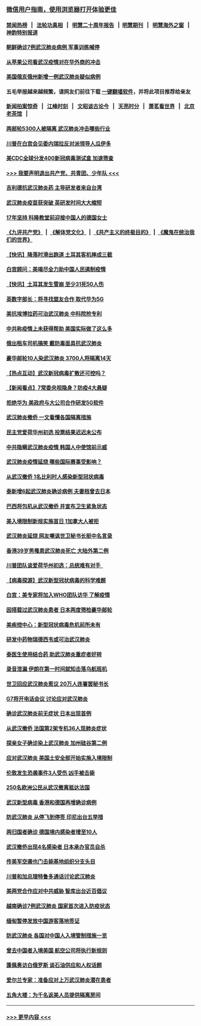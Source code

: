 ### [微信用户指南，使用浏览器打开体验更佳](https://github.com/gfw-breaker/banned-news1/blob/master/indexes/wechat-guide.md?t=0)
#### [禁闻热榜](热点新闻.md?t=0)  &nbsp;&nbsp;|&nbsp;&nbsp; [法轮功真相](https://github.com/gfw-breaker/truth/blob/master/README.md?t=0) &nbsp;&nbsp;|&nbsp;&nbsp; [明慧二十周年报告](https://github.com/gfw-breaker/mh-reports/blob/master/README.md?t=0) &nbsp;&nbsp;|&nbsp;&nbsp;[明慧期刊](https://github.com/gfw-breaker/mh-qikan) &nbsp;&nbsp;|&nbsp;&nbsp; [明慧海外之窗](https://github.com/gfw-breaker/mh-news/blob/master/README.md?t=0) &nbsp;&nbsp;|&nbsp;&nbsp; [神韵特别报道](https://github.com/gfw-breaker/mh-news/blob/master/shenyun.md?t=0)
#### [朝鲜确诊7例武汉肺炎病例 军事训练喊停](../pages/nsc418/n11847795.md?t=02061255) 
#### [从苹果公司看武汉疫情对在华外商的冲击](../pages/nsc418/n11847586.md?t=02061255) 
#### [美国俄亥俄州新增一例武汉肺炎疑似病例](../pages/nsc418/n11847714.md?t=02061255) 
#### 五毛举报越来越频繁，请网友们前往下载 [一键翻墙软件](https://github.com/gfw-breaker/ssr-accounts)，并将此项目推荐给亲友
#### [新闻拍案惊奇](https://github.com/gfw-breaker/banned-news1/blob/master/pages/link4.md) &nbsp;&nbsp;|&nbsp;&nbsp; [江峰时刻](https://github.com/gfw-breaker/banned-news1/blob/master/pages/link4.md) &nbsp;&nbsp;|&nbsp;&nbsp; [文昭谈古论今](https://github.com/gfw-breaker/banned-news1/blob/master/pages/link4.md) &nbsp;&nbsp;|&nbsp;&nbsp; [天亮时分](https://github.com/gfw-breaker/banned-news1/blob/master/pages/link4.md) &nbsp;&nbsp;|&nbsp;&nbsp; [萧茗看世界](https://github.com/gfw-breaker/banned-news1/blob/master/pages/link4.md) &nbsp;&nbsp;|&nbsp;&nbsp; [北京老茶馆](https://github.com/gfw-breaker/banned-news1/blob/master/pages/link4.md) &nbsp;&nbsp;|&nbsp;&nbsp; 
#### [两邮轮5300人被隔离 武汉肺炎冲击哪些行业](../pages/nsc418/n11847456.md?t=02061255) 
#### [川普在白宫会见委内瑞拉反对派领导人瓜伊多](../pages/nsc418/n11847391.md?t=02061255) 
#### [美CDC全球分发400新冠病毒测试盒 加速筛查](../pages/nsc418/n11847260.md?t=02061255) 
#### [>>> 我要声明退出共产党、共青团、少年队 <<<](https://github.com/begood0513/goodnews/blob/master/quit/letter.md) 
#### [吉利德抗武汉肺炎药 主导研发者来自台湾](../pages/nsc418/n11847064.md?t=02061255) 
#### [武汉肺炎疫苗获突破 英研发时间大大缩短](../pages/nsc418/n11846915.md?t=02061255) 
#### [17年坚持 科隆教堂前迎接中国人的德国女士](../pages/nsc418/n11846781.md?t=02061255) 
#### [《九评共产党》](https://github.com/begood0513/9ping.md/blob/master/README.md) &nbsp;|&nbsp; [《解体党文化》](../../../../jtdwh.md/blob/master/README.md)  &nbsp;|&nbsp; [《共产主义的终极目的》](../../../../gczydzjmd.md/blob/master/README.md) &nbsp;|&nbsp; [《魔鬼在统治我们的世界》](../../../../mgztzwmdsj.md/blob/master/README.md) 
#### [【快讯】降落时滑出跑道 土耳其客机摔成三截](../pages/nsc418/n11847021.md?t=02061255) 
#### [白宫顾问：美竭尽全力助中国人民遏制疫情](../pages/nsc418/n11846756.md?t=02061255) 
#### [【快讯】土耳其发生雪崩 至少31死50人伤](../pages/nsc418/n11846680.md?t=02061255) 
#### [英数字部长：将寻找盟友合作 取代华为5G](../pages/nsc418/n11846485.md?t=02061255) 
#### [美抗埃博拉药可治武汉肺炎 中科院抢专利](../pages/nsc418/n11846409.md?t=02061255) 
#### [中共称疫情上未获得帮助 美国实际做了这么多](../pages/nsc418/n11846008.md?t=02061255) 
#### [俄出租车司机搞笑 戴防毒面具抗武汉肺炎](../pages/nsc418/n11845703.md?t=02061255) 
#### [豪华邮轮10人染武汉肺炎 3700人将隔离14天](../pages/nsc418/n11845543.md?t=02061255) 
#### [【热点互动】武汉新冠病毒扩散还可控吗？](../pages/nsc418/n11844750.md?t=02061255) 
#### [【新闻看点】7常委央视隐身？防疫4大悬疑](../pages/nsc418/n11844611.md?t=02061255) 
#### [拒绝华为 美政府与大公司合作研发5G软件](../pages/nsc418/n11844625.md?t=02061255) 
#### [武汉肺炎撤侨 一文看懂各国隔离措施](../pages/nsc418/n11844216.md?t=02061255) 
#### [民主党爱荷华州初选 投票结果迟迟未公布](../pages/nsc418/n11844207.md?t=02061255) 
#### [中共隐瞒武汉肺炎疫情 韩国人中使馆前示威](../pages/nsc418/n11844084.md?t=02061255) 
#### [武汉肺炎疫情延烧 哪些国际赛事受影响？](../pages/nsc418/n11843958.md?t=02061255) 
#### [从武汉撤侨 1名比利时人感染新型冠状病毒](../pages/nsc418/n11843977.md?t=02061255) 
#### [泰新增6起武汉肺炎确诊病例 夫妻档曾去日本](../pages/nsc418/n11843900.md?t=02061255) 
#### [巴西将包机从武汉撤侨 并宣布卫生紧急状态](../pages/nsc418/n11843418.md?t=02061255) 
#### [美入境限制新规实施首日 1加拿大人被拒](../pages/nsc418/n11843058.md?t=02061255) 
#### [武汉肺炎延烧 网友嘲讽世卫秘书长挺中名言录](../pages/nsc418/n11843056.md?t=02061255) 
#### [香港39岁男罹患武汉肺炎死亡 大陆外第二例](../pages/nsc418/n11843026.md?t=02061255) 
#### [川普团队谈爱荷华州初选：总统难有对手  ](../pages/nsc418/n11842867.md?t=02061255) 
#### [【病毒探源】武汉新型冠状病毒的科学难题](../pages/nsc418/n11842176.md?t=02061255) 
#### [白宫：美专家将加入WHO团队访华 了解疫情](../pages/nsc418/n11842198.md?t=02061255) 
#### [因搭载过武汉肺炎患者 日本两度筛检豪华邮轮](../pages/nsc418/n11842447.md?t=02061255) 
#### [美疾控中心：新型冠状病毒危机前所未有](../pages/nsc418/n11842406.md?t=02061255) 
#### [研发中药物瑞德西韦或可治武汉肺炎](../pages/nsc418/n11842100.md?t=02061255) 
#### [泰医生使用结合药 助武汉肺炎重症者好转](../pages/nsc418/n11842096.md?t=02061255) 
#### [录音泄漏 伊朗在第一时间就知击落乌航班机](../pages/nsc418/n11842002.md?t=02061255) 
#### [世卫回应武汉肺炎惹议 20万人连署罢秘书长](../pages/nsc418/n11841664.md?t=02061255) 
#### [G7将开电话会议 讨论应对武汉肺炎](../pages/nsc418/n11841658.md?t=02061255) 
#### [确诊武汉肺炎前无症状 日本出现首例](../pages/nsc418/n11841567.md?t=02061255) 
#### [从武汉撤侨 法国第2架专机36人现肺炎症状](../pages/nsc418/n11841382.md?t=02061255) 
#### [探亲女子确诊染上武汉肺炎 加州硅谷第二例](../pages/nsc418/n11839784.md?t=02061255) 
#### [应对武汉肺炎 美国土安全部开始实施入境限制](../pages/nsc418/n11839729.md?t=02061255) 
#### [伦敦发生恐袭事件3人受伤 凶手被击毙](../pages/nsc418/n11839442.md?t=02061255) 
#### [250名欧洲公民从武汉撤离抵达法国](../pages/nsc418/n11839438.md?t=02061255) 
#### [武汉新型病毒 香港和德国再增确诊病例](../pages/nsc418/n11839381.md?t=02061255) 
#### [防武汉肺炎 从停飞到停签 印尼出台五举措](../pages/nsc418/n11839282.md?t=02061255) 
#### [两归国者确诊 德国境内感染者增至10人](../pages/nsc418/n11839164.md?t=02061255) 
#### [武汉撤侨出现4名感染者 日本承办官员自杀](../pages/nsc418/n11839044.md?t=02061255) 
#### [传美军空袭也门击毙基地组织分支头目](../pages/nsc418/n11839210.md?t=02061255) 
#### [川普和加总理特鲁多通话讨论武汉肺炎](../pages/nsc418/n11839128.md?t=02061255) 
#### [美两党合作应对中共威胁 智库出台近百倡议](../pages/nsc418/n11838437.md?t=02061255) 
#### [越南确诊7例武汉肺炎 国家首次进入防疫状态](../pages/nsc418/n11838860.md?t=02061255) 
#### [缅甸暂停发放中国游客落地签证](../pages/nsc418/n11838730.md?t=02061255) 
#### [防武汉肺炎 各国对中国人入境管制措施一览](../pages/nsc418/n11838726.md?t=02061255) 
#### [曾去中国者入境美国 航空公司将执行新规则](../pages/nsc418/n11838375.md?t=02061255) 
#### [蓬佩奥访白俄罗斯 谈石油供应和人权话题](../pages/nsc418/n11838242.md?t=02061255) 
#### [爱尔兰专家：准备应对上万武汉肺炎潜在患者](../pages/nsc418/n11837978.md?t=02061255) 
#### [五角大楼：为千名返美人员提供隔离房间](../pages/nsc418/n11837831.md?t=02061255) 

----
#### [ >>> 更早内容 <<< ](../indexes/nsc418-earlier.md)
